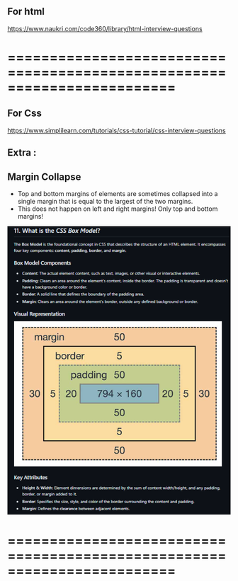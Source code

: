 

## For html 

https://www.naukri.com/code360/library/html-interview-questions 

========================================================================
========================================================================


## For Css

https://www.simplilearn.com/tutorials/css-tutorial/css-interview-questions  

## Extra : 

## Margin Collapse
- Top and bottom margins of elements are sometimes collapsed into a single margin that is equal to the largest of the two margins.
- This does not happen on left and right margins! Only top and bottom margins!

![BOX MODEL IN CSS](image.png)

========================================================================
========================================================================
